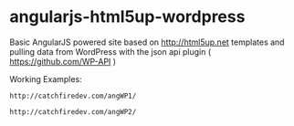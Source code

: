 angularjs-html5up-wordpress
===========================

Basic AngularJS powered site based on http://html5up.net templates and pulling data from WordPress with the json api plugin ( https://github.com/WP-API )

Working Examples:
 
	http://catchfiredev.com/angWP1/
	
	http://catchfiredev.com/angWP2/